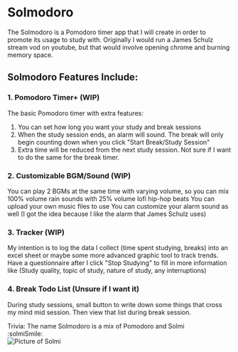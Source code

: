 # Solmodoro
The Solmodoro is a Pomodoro timer app that I will create in order to promote its usage to study with.
Originally I would run a James Schulz stream vod on youtube, but that would involve opening chrome and burning memory space.

## Solmodoro Features Include:
### 1. Pomodoro Timer+ (WIP)
The basic Pomodoro timer with extra features:
1. You can set how long you want your study and break sessions
2. When the study session ends, an alarm will sound. The break will only begin counting down when you click "Start Break/Study Session"
3. Extra time will be reduced from the next study session. Not sure if I want to do the same for the break timer.

### 2. Customizable BGM/Sound (WIP)
You can play 2 BGMs at the same time with varying volume, so you can mix 100% volume rain sounds with 25% volume lofi hip-hop beats
You can upload your own music files to use 
You can customize your alarm sound as well (I got the idea because I like the alarm that James Schulz uses)

### 3. Tracker (WIP)
My intention is to log the data I collect (time spent studying, breaks) into an excel sheet or maybe some more advanced graphic tool to track trends.
Have a questionnaire after I click "Stop Studying" to fill in more information like (Study quality, topic of study, nature of study, any interruptions)

### 4. Break Todo List (Unsure if I want it)
During study sessions, small button to write down some things that cross my mind mid session. Then view that list during break session.

Trivia: The name Solmodoro is a mix of Pomodoro and Solmi 
<br>
:solmiSmile:
<br>
![Picture of Solmi](https://imgur.com/GwvNaJH.png)
